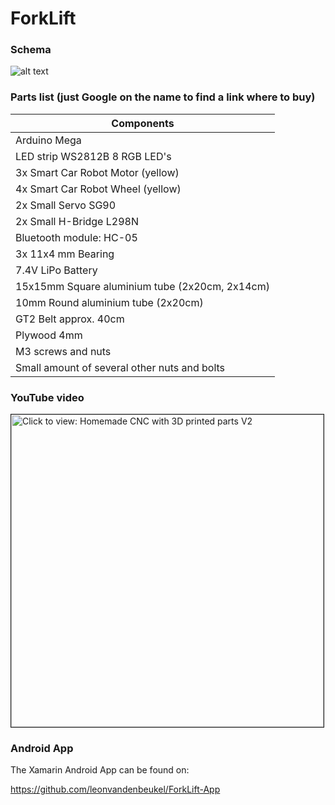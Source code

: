 # ForkLift

### Schema

![alt text](https://github.com/leonvandenbeukel/ForkLift/blob/master/Drawing/Schema.png)

### Parts list (just Google on the name to find a link where to buy)

| Components                              			    |
| -------------                          			      |
| Arduino Mega                           			      |
| LED strip WS2812B 8 RGB LED's		 	                |
| 3x Smart Car Robot Motor (yellow)           		  |
| 4x Smart Car Robot Wheel (yellow)                 |
| 2x Small Servo SG90                               |
| 2x Small H-Bridge L298N                           |
| Bluetooth module: HC-05                 			    |
| 3x 11x4 mm Bearing  	                            |
| 7.4V LiPo Battery 								                |
| 15x15mm Square aluminium tube (2x20cm, 2x14cm)    |
| 10mm Round aluminium tube (2x20cm)       			    |
| GT2 Belt approx. 40cm                             |
| Plywood 4mm                                       |
| M3 screws and nuts                                |
| Small amount of several other nuts and bolts      |

### YouTube video

<a href="https://youtu.be/_YNgo8A7p8A" target="_blank"><img src="https://img.youtube.com/vi/_YNgo8A7p8A/0.jpg" 
alt="Click to view: Homemade CNC with 3D printed parts V2" width="500" border="1" /></a>

### Android App

The Xamarin Android App can be found on:

https://github.com/leonvandenbeukel/ForkLift-App

